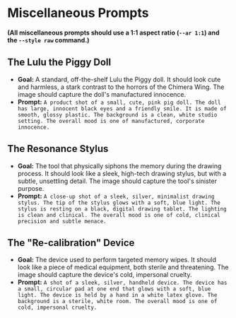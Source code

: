 # Miscellaneous Prompts

**(All miscellaneous prompts should use a 1:1 aspect ratio (`--ar 1:1`) and the `--style raw` command.)**

## The Lulu the Piggy Doll

*   **Goal:** A standard, off-the-shelf Lulu the Piggy doll. It should look cute and harmless, a stark contrast to the horrors of the Chimera Wing. The image should capture the doll's manufactured innocence.
*   **Prompt:** `A product shot of a small, cute, pink pig doll. The doll has large, innocent black eyes and a friendly smile. It is made of smooth, glossy plastic. The background is a clean, white studio setting. The overall mood is one of manufactured, corporate innocence.`

## The Resonance Stylus

*   **Goal:** The tool that physically siphons the memory during the drawing process. It should look like a sleek, high-tech drawing stylus, but with a subtle, unsettling detail. The image should capture the tool's sinister purpose.
*   **Prompt:** `A close-up shot of a sleek, silver, minimalist drawing stylus. The tip of the stylus glows with a soft, blue light. The stylus is resting on a black, digital drawing tablet. The lighting is clean and clinical. The overall mood is one of cold, clinical precision and subtle menace.`

## The "Re-calibration" Device

*   **Goal:** The device used to perform targeted memory wipes. It should look like a piece of medical equipment, both sterile and threatening. The image should capture the device's cold, impersonal cruelty.
*   **Prompt:** `A shot of a sleek, silver, handheld device. The device has a small, circular pad at one end that glows with a soft, blue light. The device is held by a hand in a white latex glove. The background is a sterile, white room. The overall mood is one of cold, impersonal cruelty.`
